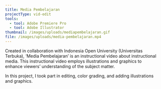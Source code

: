 ```yaml
---
title: Media Pembelajaran
projectType: vid-edit
tools:
  - tool: Adobe Premiere Pro
  - tool: Adobe Illustrator
thumbnail: /images/uploads/mediapembelajaran.gif
file: /images/uploads/media-pembelajaran.mp4
---
```

Created in collaboration with Indonesia Open University (Universitas Terbuka), ‘Media Pembelajaran’ is an instructional video about instructional media. This instructional video employs illustrations and graphics to enhance viewers’ understanding of the subject matter.

In this project, I took part in editing, color grading, and adding illustrations and graphics.
